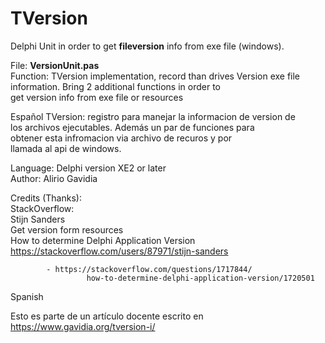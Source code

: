 # TVersion
Delphi Unit in order to get <b>fileversion</b> info from exe file (windows). 

File:       <b>VersionUnit.pas</b>                                                
Function:   TVersion implementation, record than drives Version exe file   
            information. Bring 2 additional functions in order to          
            get version info from exe file or resources                    
                                                                           
Español     TVersion: registro para manejar la informacion de version de   
            los archivos ejecutables. Además un par de funciones para      
            obtener esta infromacion via archivo de recuros y por          
            llamada al api de windows.                                     
                                                                           
Language:   Delphi version XE2 or later                                    
Author:     Alirio Gavidia                                                 
                                                                           
Credits (Thanks):                                                                   
         StackOverflow:                                                    
            Stijn Sanders                                                  
            Get version form resources                                     
            How to determine Delphi Application Version                    
            https://stackoverflow.com/users/87971/stijn-sanders            
                                                                           
            - https://stackoverflow.com/questions/1717844/                 
                     how-to-determine-delphi-application-version/1720501   
                                                                           
                                                                           
Spanish

Esto es parte de un artículo docente escrito en https://www.gavidia.org/tversion-i/ 
